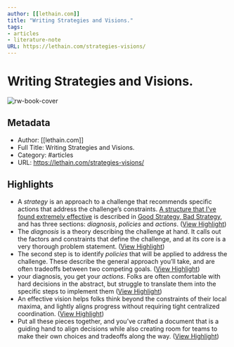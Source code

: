 ```yaml
---
author: [[lethain.com]]
title: "Writing Strategies and Visions."
tags: 
- articles
- literature-note
URL: https://lethain.com/strategies-visions/
---
```

# Writing Strategies and Visions.

![rw-book-cover](https://lethain.com/static/author.png)

## Metadata
- Author: [[lethain.com]]
- Full Title: Writing Strategies and Visions.
- Category: #articles
- URL: https://lethain.com/strategies-visions/

## Highlights
- A *strategy* is an approach to a challenge that recommends specific actions that address the challenge’s constraints. [A structure that I’ve found extremely effective](https://lethain.com/good-strategy-bad-strategy/) is described in [Good Strategy, Bad Strategy](https://www.amazon.com/dp/B004J4WKEC/ref=dp-kindle-redirect?_encoding=UTF8&btkr=1), and has three sections: *diagnosis*, *policies* and *actions*. ([View Highlight](https://read.readwise.io/read/01grsnfpze4fb7hfdrt2fskhwh))
- The *diagnosis* is a theory describing the challenge at hand. It calls out the factors and constraints that define the challenge, and at its core is a very thorough problem statement. ([View Highlight](https://read.readwise.io/read/01grsnkag6thg68hh2c2sjdffz))
- The second step is to identify *policies* that will be applied to address the challenge. These describe the general approach you’ll take, and are often tradeoffs between two competing goals. ([View Highlight](https://read.readwise.io/read/01grsnjtqetnz3bm9ny1705kde))
- your diagnosis, you get your *actions*. Folks are often comfortable with hard decisions in the abstract, but struggle to translate them into the specific steps to implement them ([View Highlight](https://read.readwise.io/read/01grsnjm3f8tfwpv6at6knqr0s))
- An effective vision helps folks think beyond the constraints of their local maxima, and lightly aligns progress without requiring tight centralized coordination. ([View Highlight](https://read.readwise.io/read/01grsnr1g0n7q9japy9fpq4tm0))
- Put all these pieces together, and you’ve crafted a document that is a guiding hand to align decisions while also creating room for teams to make their own choices and tradeoffs along the way. ([View Highlight](https://read.readwise.io/read/01grsp16q2jxs6atvs7593hwxa))
